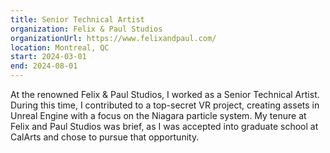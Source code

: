 ```yaml
---
title: Senior Technical Artist
organization: Felix & Paul Studios
organizationUrl: https://www.felixandpaul.com/
location: Montreal, QC
start: 2024-03-01
end: 2024-08-01
---
```


At the renowned Felix & Paul Studios, I worked as a Senior Technical Artist. During this time, I contributed to a top-secret VR project, creating assets in Unreal Engine with a focus on the Niagara particle system. My tenure at Felix and Paul Studios was brief, as I was accepted into graduate school at CalArts and chose to pursue that opportunity.
